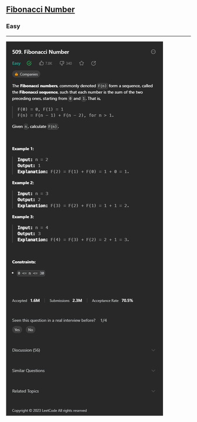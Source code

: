 <h2><a href="https://leetcode.com/problems/fibonacci-number/description/">Fibonacci Number</a></h2><h3>Easy</h3><hr>

![Problem Statement](<Fibonacci Number - LeetCode .png>)